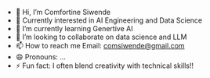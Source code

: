 - 👋 Hi, I’m Comfortine Siwende 
- 👀 Currently interested in AI Engineering and Data Science
- 🌱 I’m currently learning Genertive AI
- 💞️ I’m looking to collaborate on data science and LLM
- 📫 How to reach me Email: comsiwende@gmail.com
- 😄 Pronouns: ...
- ⚡ Fun fact: I often blend creativity with technical skills!!

<!---
COMFORTINE-SIWENDE/COMFORTINE-SIWENDE is a ✨ special ✨ repository because its `README.md` (this file) appears on your GitHub profile.
You can click the Preview link to take a look at your changes.
--->
